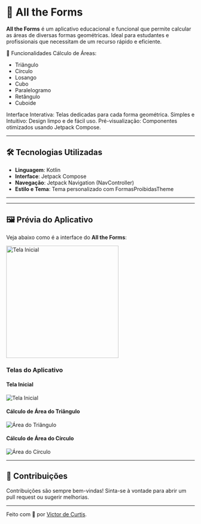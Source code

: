# 📐 All the Forms

**All the Forms** é um aplicativo educacional e funcional que permite calcular as áreas de diversas formas geométricas. Ideal para estudantes e profissionais que necessitam de um recurso rápido e eficiente.

🚀 Funcionalidades
Cálculo de Áreas:
- Triângulo
- Círculo
- Losango
- Cubo
- Paralelogramo
- Retângulo
- Cuboide

Interface Interativa: Telas dedicadas para cada forma geométrica.
Simples e Intuitivo: Design limpo e de fácil uso.
Pré-visualização: Componentes otimizados usando Jetpack Compose.


---

## 🛠️ Tecnologias Utilizadas

- **Linguagem**: Kotlin
- **Interface**: Jetpack Compose
- **Navegação**: Jetpack Navigation (NavController)
- **Estilo e Tema**: Tema personalizado com FormasProibidasTheme
---
---

## 🖼️ Prévia do Aplicativo

Veja abaixo como é a interface do **All the Forms**:

<img src="[assets/tela_inicial.pn![tela splash](https://github.com/user-attachments/assets/5a6bde46-809f-4a11-abd3-ceb6561a8e27)
g](https://github.com/user-attachments/assets/b05bbece-8cae-4d84-b70e-f7507f35faf4)" alt="Tela Inicial" width="300">

### Telas do Aplicativo

#### Tela Inicial
![Tela Inicial](assets/tela_inicial.png)

#### Cálculo de Área do Triângulo
![Área do Triângulo](assets/area_triangulo.png)

#### Cálculo de Área do Círculo
![Área do Círculo](assets/area_circulo.png)

---


## 🤝 Contribuições

Contribuições são sempre bem-vindas! Sinta-se à vontade para abrir um pull request ou sugerir melhorias.

---

Feito com 💙 por [Victor de Curtis](#).
